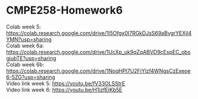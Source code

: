 # CMPE258-Homework6
Colab week 5: https://colab.research.google.com/drive/1l5Ofgx0I7RGkDJsS69aBvgrYEXjl4YMN?usp=sharing <br>
Colab week 6a: https://colab.research.google.com/drive/1UcXp_uk9qZqABVD9cEspEC_obsgjubTE?usp=sharing <br>
Colab week 6b: https://colab.research.google.com/drive/1NoqHPI7U2FiYlzf4WNgsCzExeoe6-5ZG?usp=sharing <br>
Video link week 5: https://youtu.be/fV33OLSStrE <br>
Video link week 6: https://youtu.be/H1izfEiKb5E <br>
